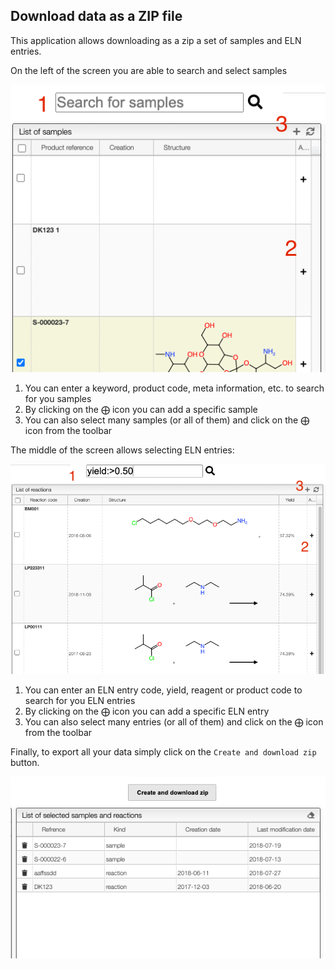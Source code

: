 ## Download data as a ZIP file

This application allows downloading as a zip a set of samples and ELN entries.

On the left of the screen you are able to search and select samples

![](images/samples.png)

1. You can enter a keyword, product code, meta information, etc. to search for you samples
2. By clicking on the ⨁ icon you can add a specific sample
3. You can also select many samples (or all of them) and click on the ⨁ icon from the toolbar

The middle of the screen allows selecting ELN entries:

![](images/reactions.png)

1. You can enter an ELN entry code, yield, reagent or product code to search for you ELN entries
2. By clicking on the ⨁ icon you can add a specific ELN entry
3. You can also select many entries (or all of them) and click on the ⨁ icon from the toolbar

Finally, to export all your data simply click on the `Create and download zip` button.

![](images/export.png)
